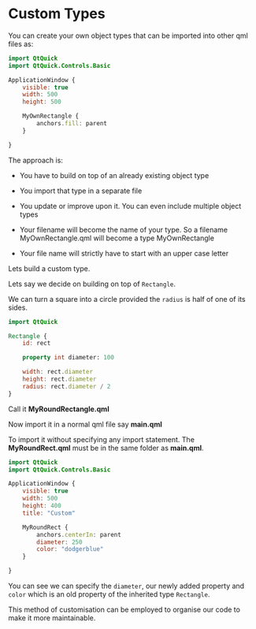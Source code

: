 # Custom Types

You can create your own object types that can be imported into other qml files as:

```qml
import QtQuick
import QtQuick.Controls.Basic

ApplicationWindow {
    visible: true
    width: 500
    height: 500

    MyOwnRectangle {
        anchors.fill: parent
    }

}
```

The approach is:

* You have to build on top of an already existing object type

* You import that type in a separate file

* You update or improve upon it. You can even include multiple object types

* Your filename will become the name of your type. So a filename MyOwnRectangle.qml will become a type MyOwnRectangle
- Your file name will strictly have to start with an upper case letter

Lets build a custom type.

Lets say we decide on building on top of `Rectangle`.

We can turn a square into a circle provided the `radius` is half of one of its sides.

```qml
import QtQuick

Rectangle {
    id: rect

    property int diameter: 100

    width: rect.diameter
    height: rect.diameter
    radius: rect.diameter / 2
}
```

Call it **MyRoundRectangle.qml**

Now import it in a normal qml file say **main.qml**

To import it without specifying any import statement. The **MyRoundRect.qml** must be in the same folder as **main.qml**.

```qml
import QtQuick
import QtQuick.Controls.Basic

ApplicationWindow {
    visible: true
    width: 500
    height: 400
    title: "Custom"

    MyRoundRect {
        anchors.centerIn: parent
        diameter: 250
        color: "dodgerblue"
    }

}
```

You can see we can specify the `diameter`, our newly added property and `color` which is an old property of the inherited type `Rectangle`.

This method of customisation can be employed to organise our code to make it more maintainable.
